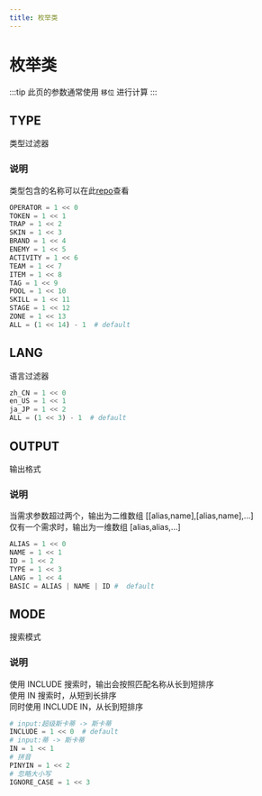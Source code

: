 ```yaml
---
title: 枚举类
---
```


# 枚举类

:::tip
此页的参数通常使用 `移位` 进行计算
:::

## TYPE

类型过滤器

### 说明

类型包含的名称可以在此[repo](https://github.com/Arkfans/ArknightsName/tree/main/table)查看

```python
OPERATOR = 1 << 0
TOKEN = 1 << 1
TRAP = 1 << 2
SKIN = 1 << 3
BRAND = 1 << 4
ENEMY = 1 << 5
ACTIVITY = 1 << 6
TEAM = 1 << 7
ITEM = 1 << 8
TAG = 1 << 9
POOL = 1 << 10
SKILL = 1 << 11
STAGE = 1 << 12
ZONE = 1 << 13
ALL = (1 << 14) - 1  # default
```

## LANG

语言过滤器

```python
zh_CN = 1 << 0
en_US = 1 << 1
ja_JP = 1 << 2
ALL = (1 << 3) - 1  # default
```

## OUTPUT

输出格式

### 说明

当需求参数超过两个，输出为二维数组 [[alias,name],[alias,name],...]  
仅有一个需求时，输出为一维数组 [alias,alias,...]

```python
ALIAS = 1 << 0
NAME = 1 << 1
ID = 1 << 2
TYPE = 1 << 3
LANG = 1 << 4
BASIC = ALIAS | NAME | ID #  default
```

## MODE

搜索模式

### 说明

使用 INCLUDE 搜索时，输出会按照匹配名称从长到短排序  
使用 IN 搜索时，从短到长排序  
同时使用 INCLUDE IN，从长到短排序

```python
# input:超级斯卡蒂 -> 斯卡蒂
INCLUDE = 1 << 0  # default
# input:蒂 -> 斯卡蒂
IN = 1 << 1
# 拼音
PINYIN = 1 << 2
# 忽略大小写
IGNORE_CASE = 1 << 3
```